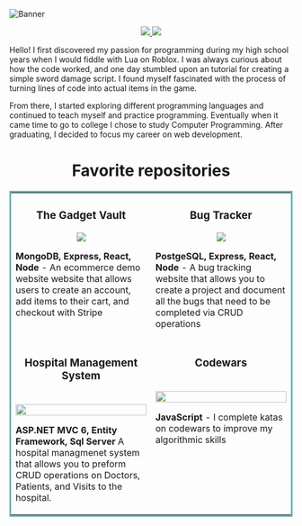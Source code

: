![Banner](https://user-images.githubusercontent.com/101066826/197309274-c4a16247-2601-4a24-99f7-0cf412af2cca.png)

<p align="center">
  <a href="https://www.linkedin.com/in/leonmohan/" target="_blank">
    <img src="https://img.shields.io/static/v1?label=|&message=LINKED-IN&color=cdf998&style=plastic&logo=linkedin&logo-color=white"/>
  </a>
  <a href="https://twitter.com/LeonMohanDev" target="_blank">
    <img src="https://img.shields.io/static/v1?label=|&message=TWITTER&color=23555f&style=plastic&logo=twitter&logo-color=white"/>
  </a>
</p>

Hello! I first discovered my passion for programming during my high school years when I would fiddle with Lua on Roblox. I was always curious about how the code worked, and one day stumbled upon an tutorial for creating a simple sword damage script. I found myself fascinated with the process of turning lines of code into actual items in the game.

From there, I started exploring different programming languages and continued to teach myself and practice programming. Eventually when it came time to go to college I chose to study Computer Programming. After graduating, I decided to focus my career on web development.


<h1 align="center">Favorite repositories</h1>
<table bordercolor="#66b2b2">
  
  <tr>
    <td width="50%" valign="top">
      <h3 align="center">The Gadget Vault</h3>
        <p align="center">
  <a href="https://github.com/leonmohan/TheGadgetVault" target="_blank">
    <img src="https://user-images.githubusercontent.com/101066826/225198269-4c305354-1f5d-456b-8f5a-bf775c515684.gif" />
  </a>
      </p>
        <p><strong>MongoDB, Express, React, Node</strong> - An ecommerce demo website website that allows users to create an account, add items to their cart, and checkout with Stripe</p>
    </td>
        <td width="50%" valign="top">
      <h3 align="center">Bug Tracker</h3>
        <p align="center">
  <a href="https://github.com/leonmohan/Bug-Tracker" target="_blank">
    <img src="https://user-images.githubusercontent.com/101066826/195493705-adb290a4-5853-45de-a6cc-10eb25f4b273.gif"/>
  </a>
      </p>
        <p><strong>PostgeSQL, Express, React, Node</strong> - A bug tracking website that allows you to create a project and document all the bugs that need to be completed via CRUD operations</p>
    </td>
  </tr>

  <tr>
    <td width="50%" valign="top">
      <h3 align="center">Hospital Management System</h3>
        <br />
      <a target="_blank" href="https://github.com/leonmohan/humber-college-projects/tree/master/Semester%204/ASP.NET">
            <img src="https://user-images.githubusercontent.com/101066826/191898900-23714b9b-d187-4aaa-b2e2-6246eb29ea1d.PNG" width="100%"/>
        </a>
        <br />
        <p align="center">
      </p>
        <p><strong>ASP.NET MVC 6, Entity Framework, Sql Server</strong> A hospital managmenet system that allows you to preform CRUD operations on Doctors, Patients, and Visits to the hospital.</p>
    </td>
    <td width="50%" valign="top">
      <h3 align="center">Codewars</h3>
        <br />
        <a target="_blank" href="https://github.com/leonmohan/codewars">
          <img src="https://user-images.githubusercontent.com/101066826/226307952-3e93dce0-fcf9-494e-938e-19cc91f9ab85.png" width="100%" />
        </a>
        <br />
        <p align="center">
      </p>
        <p><strong>JavaScript</strong> - I complete katas on codewars to improve my algorithmic skills</p>
    </td>
  </tr>
</table>
